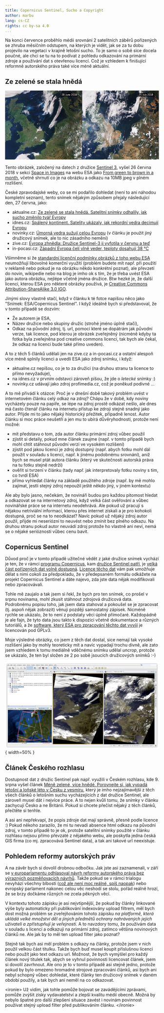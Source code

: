 ```yaml
---
title: Copernicus Sentinel, Sucho a Copyright
author: marbu
lang: cs-CZ
rights: cc by-sa 4.0
...
```


Na konci července proběhlo médii srovnání 2 satelitních záběrů pořízených se
zhruba měsíčním odstupem, na kterých je vidět, jak se za tu dobu projevilo na
vegetaci v krajině letošní sucho. To je samo o sobě sice docela poučné, ale
chci se tu na to podívat z pohledu odkazování na primární zdroje a
používání dat s otevřenou licencí. Což je vzhledem k finišující reformně
autorského práva také více méně aktuální.

<!--break-->

## Ze zelené se stala hnědá

[![](From_green_to_brown_in_a_month_node_full_image_2.jpg)](http://www.esa.int/spaceinimages/Images/2018/07/From_green_to_brown_in_a_month)

Tento obrázek, založený na datech z družice [Sentinel
3](https://en.wikipedia.org/wiki/Sentinel-3), vyšel 26 června
2018 v sekci [Space in Images](http://www.esa.int/spaceinimages/Images)
na webu ESA jako [From green to brown in a month](http://www.esa.int/spaceinimages/Images/2018/07/From_green_to_brown_in_a_month),
včetně shrnutí co je na obrázku a odkazu na 10MB jpeg v plném rozlišení.

České zpravodajské weby, co se mi podařilo dohledat (není to ani náhodou
kompletní seznam), tento snímek nějakým způsobem přejaly následující den, 27
června, jako:

* aktualne.cz: [Ze zelené se stala hnědá. Satelitní snímky odhalily, jak sucho změnilo tvář Evropy](https://zpravy.aktualne.cz/zahranici/prekryvacka-sucho/r~0667fd6c917511e8915e0cc47ab5f122/)
* idnes.cz: [Spálený kontinent. Satelity ukázaly, jak rekordní vedra decimují Evropu](https://zpravy.idnes.cz/pozary-sucho-evropa-satelity-snimky-druzice-fn5-/zahranicni.aspx?c=A180727_122334_zahranicni_aha)
* novinky.cz: [Úmorná vedra sužují celou Evropu](https://www.novinky.cz/zahranicni/evropa/479017-umorna-vedra-suzuji-celou-evropu.html) (v článku je použit jiný družicový snímek, ale to nic zásadního nemění)
* zive.cz: [Evropa zhnědla: Družice Sentinel-3 ji vyfotila v červnu a teď](https://vtm.zive.cz/clanky/evropa-zhnedla-druzice-sentinel-3-ji-vyfotila-v-cervnu-a-ted/sc-870-a-194339/default.aspx)
* in-pocasi.cz: [Západní Evropa čelí vlně veder, teploty dosahují 38 °C](https://www.in-pocasi.cz/clanky/vyznacne/vlna-veder-27.7.2018/)

Všimněme si že [standardní licenční podmínky obrázků z toho webu
ESA](http://www.esa.int/spaceinimages/ESA_Multimedia/Copyright_Notice_Images)
neumožňují libovolné komerční využití (problém budete mít např. při použití v
reklamě nebo pokud je na obrázku někdo konkrétní poznat), ale převzetí do
novin, wikipedie nebo na blog je imho ok s tím, že je třeba uvést ESA jako
autora obrázku, nejlépe včetně jména družice.
Btw hezké je, že další licenci, kterou ESA pro některé obrázky používá, je
[Creative Commons Attribution-ShareAlike 3.0
IGO](https://creativecommons.org/licenses/by-sa/3.0/igo/).

Jinými slovy vlastně stačí, když v článku k té fotce napíšou něco jako "Snímek:
ESA/Copernicus Sentinel". I když ideálně bych si představoval, že v tomto
případě se dozvím:

* Že autorem je ESA,
* Název družice nebo skupiny družic (strohé jméno úplně stačí),
* Odkaz na původní zdroj, tj. url, pomocí které se dopátrám jak původní verze,
  tak licence, pod kterou je obrázek zveřejněný (nicméně kdyby ta fotka byla
  zveřejněna pod creative commons licencí, tak bych ale čekal, že odkaz na
  licenci bude také přímo uveden).

A to z těch 5 článků udělali jen na zive.cz a in-pocasi.cz a ostatní alespoň
více méně splnily licenci a uvedli ESA jako zdroj snímku, i když:

* aktualne.cz nepíšou, co je to za družici (na druhou stranu ta licence to
  přímo nevyžaduje),
* na idnes.cz v prvním odstavci zároveň píšou, že jde o *letecké* snímky :)
* novinky.cz udávají jako zdroj profimedia.cz, což je poněkud podivné ...

A to mě přivádí k otázce:
Proč je v dnešní době takový problém uvést v internetovém článku celý odkaz na
zdroj? Chápu že v době, kdy noviny vycházely pouze na papíře, se lépe na zdroj
prostě odkázat nešlo, ale dnes má často čtenář článku na internetu přístup ke
zdroji stejně snadný jako autor. Přijde mi to jako nějaký historický přežitek,
případně lenost. Autor článku si moc práce neušetří a jen mu to ubírá
důvěryhodnosti, protože není možné:

* mít představu o tom, zda autor článku primární zdroj vůbec použil
* zjistit si detaily, pokud mne článek zaujme (např. v
  tomto případě bych mohl chtít stáhnout původní verzi ve vysokém rozlišení)
* zjistit pod jakou licencí je zdroj dostupný (např. abych fotku
  mohl dál použít v souladu s licencí, např. k jinému podobnému srovnání), aniž
  bych se musel ptát autora článku (který ve skutečnosti autorská práva na tu
  fotku stejně nedrží)
* ověřit si tvrzení v článku (tady např. jak interpretovaly fotku
  noviny s tím, co tvrdí ESA)
* přímo vyhledat články na základě použitého zdroje (např. by mě mohlo
  zajímat, jestli stejný zdroj nepoužil ještě někdo jiný, v jiném kontextu)

Ale aby bylo jasno, nečekám, že novináři budou pro každou pitomost hledat a
odkazovat se na internetový zdroj, když velká část ověřování a vůbec
novinářské práce se na internetu neodehrává. Ale pokud už pracují s nějakou
netriviální informací, kterou přes internet získali a je pro kohokoli dostupná,
proč se na to neodkázat? Navíc pokud už nějaký zdroj autor použil, přijde mi
neseriózní to neuvést nebo zmínit bez plného odkazu. Na druhou stranu pokud
autor neuvádí zdroj protože ho vlastně ani neví, nemá se o nějaké serióznosti
vůbec cenu bavit.

## Copernicus Sentinel

Důvod proč je v tomto případě užitečné vědět z jaké družice snímek vychází je
ten, že v rámci [programu
Copernicus](https://en.wikipedia.org/wiki/Copernicus_Programme), kam [družice
Sentinel patří](https://sentinels.copernicus.eu), je [velká část pořízených dat
volně
dostupná](https://www.copernicus.eu/en/access-data/conventional-data-access-hubs).
[Licence těcho
dat](https://sentinels.copernicus.eu/documents/247904/690755/Sentinel_Data_Legal_Notice)
vám pak umožňuje dělat s nimi cokoli za předpokladu, že v předepsaném formátu
odkážete na projekt Copernicus Sentinel a dáte najevo, zda jste data nějak
modifikovali nebo zpracovávali.

Tohle mě zaujalo a tak jsem si řekl, že bych pro ten snímek, co prošel v srpnu
novinama, mohl zkusit stáhnout zdrojová družicová data. Podrobnému popisu toho,
jak jsem data stahoval a pokoušel se je zpracovat (tj. aspoň nějak zobrazit)
věnuji později samostatný zápisek. Nicméně rychle se ukázalo, že to není z
podstaty věci úplně přímočaré. Každopádně je ale fajn, že tyto data jsou
takto k dispozici včetně dokumentace a různých tutoriálů, a že [software, který
ESA pro zpracování těchto dat vyvíjí](http://step.esa.int/main/download/) je
licencován pod GPLv3.

Moje výsledné obrázky, co jsem z těch dat dostal, sice nemají tak vysoké
rozlišení jako by mohly teoreticky mít a navíc vypadají trochu divně, ale zato
jsem
vzhledem k tomu mediálně vděčnému snímku udělal *uncrop*, protože se ukázalo,
že ten byl složen ze 2 po sobě jsoucích družicových snímků :-)

![](snap_compare_results1.png){ width=50% }

## Článek Českého rozhlasu

Dostupnost dat z družic Sentinel pak např. využili v Českém rozhlasu, kde 9.
srpna vyšel článek [Méně zelené, více hnědé. Porovnejte si, jak vypadá letošní
a loňské léto v Česku z
vesmíru](https://www.irozhlas.cz/zpravy-domov/pocasi-praha-hradec-kralove-leto-2018-sucho-vedro_1808180600_ako),
který je imho nejzajímavější z těch všech článků o letošním suchu vycházejících
z dat družice Sentinel, ale zároveň musel dát i nejvíce práce. A to nejen kvůli
tomu, že snímky v článku zachycují Česko a ne Británii. Pokud si chcete přečíst
nějaký z těch článků, přečtěte si tenhle.

A asi ani nepřekvapí, že popis zdroje dat mají správně, přesně podle licence :)
Pokud někoho zarazilo, že mi tu nevadí absence html odkazu na původní zdroj, v
tomto případě to je ok, protože satelitní snímky použité v článku rozhlasu
nejsou přímo převzaté z nějakého webu, ale poskytla jedna česká GIS firma
(co mj. zpracovává Sentinel data), a tak ani takové url neexistuje.

## Pohledem reformy autorských práv

A na závěr bych si dovolil drobnou odbočku. Jak jste asi zaznamenali, v září se
[v europarlamentu odhlasoval návrh reformy autorského práva bez výrazných
pozměňovacích
návrhů](https://juliareda.eu/2018/09/ep-endorses-upload-filters/). Takže pokud
se v rámci trialogu nevyhází všechny blbosti ([což ale není moc reálné, spíš
naopak](https://juliareda.eu/2018/11/eu-council-upload-filters/)) nebo evropský
parlament nakonec celou věc neshodí se stolu, pořád reálně hrozí, že
se brzy dočkáme různých ne zcela pěkných věcí.

V kontextu tohoto zápisku je asi nejvtipnější, že pokud by články linkované
výše byly automaticky při publikování indexovány upload filtrem, měl bych dost
možná problém se zveřejňováním tohoto zápisku *na platformě, která ukládá
velké množství děl a jiných předmětů ochrany nahrávaných jejich uživateli a
zpřístupňují je veřejnosti*. A to navzdory tomu, že používám data v souladu s
licencí a odkazuji na primární zdroj, zatímco většina novinových článků ne. Ale
jak by to měl ten upload filter jako poznat?

Stejně tak bych asi měl problém s odkazy na články, protože jsem v nich použil
velkou část titulku. Takže bych buď musel koupit příslušnou licenci nebo použít
jako text odkazu url. Možnost, že bych vymýšlel pro každý článek nový titulek
tak, abych se vyhnul povinnosti licencovat článek, jsem si dovolil zavrhnout.
Ale ono je to v tomto případě asi stejně jedno, protože pokud by bylo
omezeno hromadné strojové zpracování článků, asi bych ani nebyl schopný vůbec
dohledat, které články ten družicový snímek v daném období použily, a tak bych
ani neměl na co odkazovat.

&lt;ironie&gt;
Už vidím, jak tohle pomůže bojovat se zavádějícími zprávami, pomůže zvýšit
zisky vydavatelství a zlepší kvalitu médií obecně. Možná by nebylo špatné pro
další zlepšení situace zavést i novinám povinnost používat stejný upload filter
před publikováním článku.
&lt;/ironie&gt;
